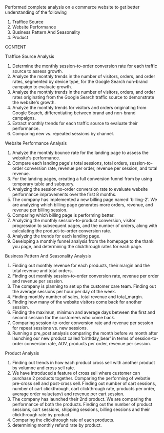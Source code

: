 Performed complete analysis on e commerce website to get better understanding of the following
1. Traffice Source
2. Website Performance
3. Business Pattern And Seasonality
4. Product



CONTENT

Traffice Source Analysis

1. Determine the monthly session-to-order conversion rate for each traffic source to assess growth.
2. Analyze the monthly trends in the number of visitors, orders, and order rates, segmented by device type, for the Google Search non-brand campaign to evaluate growth.
3. Analyze the monthly trends in the number of visitors, orders, and order rates originating from the Google Search traffic source to demonstrate the website's growth.
4. Analyze the monthly trends for visitors and orders originating from Google Search, differentiating between brand and non-brand campaigns.
5. Extract monthly trends for each traffic source to evaluate their performance.
6. Comparing new vs. repeated sessions by channel.

Website Performance Analysis

1. Analyze the monthly bounce rate for the landing page to assess the website's performance.
2. Compare each landing page's total sessions, total orders, session-to-order conversion rate, revenue per order, revenue per session, and total revenue.
3. For the landing pages, creating a full conversion funnel from by using temporary table and subquery.
4. Analyzing the session-to-order conversion rate to evaluate website performance improvements over the first 8 months.
5. The company has implemented a new billing page named 'billing-2'. We are analyzing which billing page generates more orders, revenue, and revenue per billing session.
6. Comparing which billing page is performing better.
7. Analyzing the monthly session-to-product conversion, visitor progression to subsequent pages, and the number of orders, along with calculating the product-to-order conversion rate.
8. Analyzing the trends for each landing page.
9. Developing a monthly funnel analysis from the homepage to the thank you page, and determining the clickthrough rates for each page.


Business Pattern And Seasonality Analysis

1. Finding out monthly revenue for each products, their margin and the total revenue and total orders.
2. Finding out monthly session-to-order conversion rate, revenue per order and revenue per session.
3. The company is planning to set up the customer care team. Finding out the average sessions per hour per day of the week.
4. Finding monthly number of sales, total revenue and total_margin.
5. Finding how many of the website visitors come back for another session.
6. Finding the maximun, minimun and average days between the first and second session for the customers who come back.
7. Comparing session-to-order conversion rate and revenue per session for repeat sessions vs. new sessions.
8. Running a pre_post analysis comparing the month before vs month after launching our new product called 'birthday_bear' in terms of session-to-order conversion rate, AOV, products per order, revenue per session.

Product Analysis

1. Finding out trends in how each product cross sell with another product by volumne and cross sell rate.
2. We have introduced a feature of cross sell where customer can purchase 2 products together. Comparing the  performing of webstie pre-cross sell and post-cross sell.
   Finding out number of cart sessions, number of cart clickthrough, cart clickthrough rate, products per order, average order value(aov) and revenue per cart session.
3. The company has launched their 2nd product. We are comparing the performance of both the products.
   Finding out the number of product sessions, cart sessions, shipping sessions, billing sessions and their clickthrough rate by product.
4. Comparing the clickthrough rate of each products.
5. determining monthly refund rate by product.
